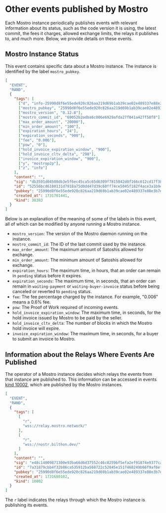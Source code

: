 # Other events published by Mostro

Each Mostro instance periodically publishes events with relevant information about its status, such as the code version it is using, the latest commit, the fees it charges, allowed exchange limits, the relays it publishes to, and much more. Below, we provide details on these events.

## Mostro Instance Status
This event contains specific data about a Mostro instance. The instance is identified by the label `mostro_pubkey`.
```json
[
  "EVENT",
  "RAND",
  {
    "tags": [
      ["d", "info-25990d8f6e55ede920c826aa219d69b1ab39cae02e489337e88e3b7ec4377c2c"],
      ["mostro_pubkey", "25990d8f6e55ede920c826aa219d69b1ab39cae02e489337e88e3b7ec4377c2c"],
      ["mostro_version", "0.12.8"],
      ["mostro_commit_id", "69052b2adba6c006e6929afda27f041a427f58f8"],
      ["max_order_amount", "20000"],
      ["min_order_amount", "100"],
      ["expiration_hours", "24"],
      ["expiration_seconds", "900"],
      ["fee", "0.006"],
      ["pow", "0"],
      ["hold_invoice_expiration_window", "900"],
      ["hold_invoice_cltv_delta", "298"],
      ["invoice_expiration_window", "900"],
      ["y", "mostrop2p"],
      ["z", "info"]
    ],
    "content": "",
    "sig": "db3591d04508db3e5f6ec45ca5c65d6309f7815842d0f166c612cd17f3885deeea1649e6865c301012664ed6631e58bd4e2090712b94aa79a2b571265e3dcb03",
    "id": "52556bcd6100131d7918a75d0dd47d39c60ff74ce5045f182f4ace3a1b9e70f1",
    "pubkey": "25990d8f6e55ede920c826aa219d69b1ab39cae02e489337e88e3b7ec4377c2c",
    "created_at": 1731701441,
    "kind": 38383
  }
]
```
Below is an explanation of the meaning of some of the labels in this event, all of which can be modified by anyone running a Mostro instance.

- `mostro_version`: The version of the Mostro daemon running on the instance.
- `mostro_commit_id`: The ID of the last commit used by the instance.
- `max_order_amount`: The maximum amount of Satoshis allowed for exchange.
- `min_order_amount`: The minimum amount of Satoshis allowed for exchange.
- `expiration_hours`: The maximum time, in hours, that an order can remain in `pending` status before it expires.
- `expiration_seconds`: The maximum time, in seconds, that an order can remain in `waiting-payment` or `waiting-buyer-invoice` status before being canceled or reverted to `pending` status.
- `fee`: The fee percentage charged by the instance. For example, "0.006" means a 0.6% fee.
- `pow`: The Proof of Work required of incoming events.
- `hold_invoice_expiration_window`: The maximum time, in seconds, for the hold invoice issued by Mostro to be paid by the seller.
- `hold_invoice_cltv_delta`: The number of blocks in which the Mostro hold invoice will expire.
- `invoice_expiration_window`: The maximum time, in seconds, for a buyer to submit an invoice to Mostro.

## Information about the Relays Where Events Are Published

The operator of a Mostro instance decides which relays the events from that instance are published to. This information can be accessed in events [kind 10002](https://github.com/nostr-protocol/nips/blob/master/65.md), which are published by the Mostro instances.

```json
[
  "EVENT",
  "RAND",
  {
    "tags": [
      [
        "r",
        "wss://relay.mostro.network/"
      ],
      [
        "r",
        "wss://nostr.bilthon.dev/"
      ]
    ],
    "content": "",
    "sig": "e48c14009871300e92ba66d6d37552c46c8259bf5efa2ef91874e9377cabf849987e9f785f7b8e4a740b691bb76111999d6ef4e703c8765214a7771f8e38e560",
    "id": "7a31879cbb4f32b86ca535912ba568722c52845e1517468249b66f9af6eff05c",
    "pubkey": "25990d8f6e55ede920c826aa219d69b1ab39cae02e489337e88e3b7ec4377c2c",
    "created_at": 1731680102,
    "kind": 10002
  }
]
```
The `r` label indicates the relays through which the Mostro instance is publishing its events.

